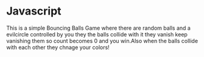 # Javascript
This is a simple Bouncing Balls Game where there are random balls and a evilcircle controlled by you they the balls collide with it they vanish keep vanishing them so count becomes 0 and you win.Also when the balls collide with each other they chnage your colors!
